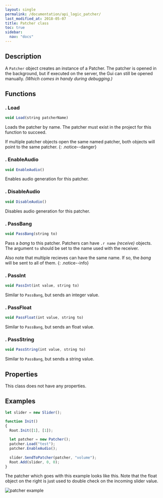 ```yaml
---
layout: single
permalink: /documentation/api_logic_patcher/
last_modified_at: 2018-05-07
title: Patcher class
toc: true
sidebar:
  nav: "docs"
---
```


## Description

A `Patcher` object creates an instance of a Patcher. The patcher is opened in the background, but if executed on the server, the Gui can still be opened manually. _(Which comes in handy during debugging.)_

## Functions
### . Load

```javascript
void Load(string patcherName)
```
Loads the patcher by name. The patcher must exist in the project for this function to succeed. 

If multiple patcher objects open the same named patcher, both objects will point to the same patcher.
{: .notice--danger}

### . EnableAudio
```javascript
void EnableAudio()
```
Enables audio generation for this patcher.

### . DisableAudio
```javascript
void DisableAudio()
```
Disables audio generation for this patcher.

### . PassBang
```javascript
void PassBang(string to)
```
Pass a _bang_ to this patcher. Patchers can have `.r name` _(receive)_ objects. The argument `to` should be set to the name used with the receiver. 

Also note that multiple recieves can have the same name. If so, the _bang_ will be sent to all of them.
{: .notice--info}

### . PassInt
```javascript
void PassInt(int value, string to)
```
Similar to `PassBang`, but sends an integer value.

### . PassFloat
```javascript
void PassFloat(int value, string to)
```
Similar to `PassBang`, but sends an float value.

### . PassString
```javascript
void PassString(int value, string to)
```
Similar to `PassBang`, but sends a string value.

## Properties

This class does not have any properties.

## Examples

```javascript
let slider = new Slider();

function Init() 
{
  Root.Init([1], [1]);
  
  let patcher = new Patcher();
  patcher.Load("test");
  patcher.EnableAudio();
  
  slider.SendToPatcher(patcher, "volume");
  Root.Add(slider, 0, 0);
}
```
The patcher which goes with this example looks like this. Note that the float object on the right is just used to double check on the incoming slider value.

![patcher example](/assets/images/patcher_example.png)
